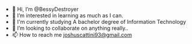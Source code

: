 - 👋 Hi, I’m @BessyDestroyer
- 👀 I’m interested in learning as much as I can.
- 🌱 I'm currently studying A bachelor degree of Information Technology
- 💞️ I’m looking to collaborate on anything really..
- 📫 How to reach me joshuscattini93@gmail.com

<!---
BessyDestroyer/BessyDestroyer is a ✨ special ✨ repository because its `README.md` (this file) appears on your GitHub profile.
You can click the Preview link to take a look at your changes.
--->
